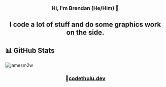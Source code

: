 
<h3 align="center">Hi, I'm Brendan (He/Him) 👋</h3>
<h2 align="center">I code a lot of stuff and do some graphics work on the side.</h2>

## 📊 GitHub Stats

<img align="center" src="https://github-readme-stats.vercel.app/api?username=jamesm2w&show_icons=true&theme=synthwave&locale=en" alt="jamesm2w" />
</div>

<h3 align="center">🔗<a href="https://www.codethulu.dev">codethulu.dev</a></h3>
